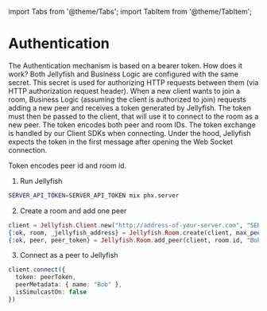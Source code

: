 import Tabs from '@theme/Tabs';
import TabItem from '@theme/TabItem';

# Authentication

The Authentication mechanism is based on a bearer token.
How does it work?
Both Jellyfish and Business Logic are configured with the same secret.
This secret is used for authorizing HTTP requests between them (via HTTP authorization request header).
When a new client wants to join a room, Business Logic (assuming the client is authorized to join) requests adding a new peer and receives a token generated by Jellyfish.
The token must then be passed to the client, that will use it to connect to the room as a new peer. 
The token encodes both peer and room IDs.
The token exchange is handled by our Client SDKs when connecting.
Under the hood, Jellyfish expects the token in the first message after opening the Web Socket connection.

Token encodes peer id and room id. 

1. Run Jellyfish

```bash
SERVER_API_TOKEN=SERVER_API_TOKEN mix phx.server
```

2. Create a room and add one peer

```elixir title="Business Logic"
client = Jellyfish.Client.new("http://address-of-your-server.com", "SERVER_API_TOKEN")
{:ok, room, _jellyfish_address} = Jellyfish.Room.create(client, max_peers: 10)
{:ok, peer, peer_token} = Jellyfish.Room.add_peer(client, room.id, "BobId")
```

3. Connect as a peer to Jellyfish

```ts title="Client"
client.connect({ 
  token: peerToken,
  peerMetadata: { name: "Bob" }, 
  isSimulcastOn: false
})
```
